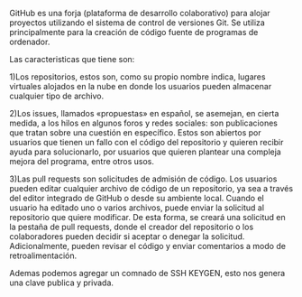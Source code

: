 GitHub es una forja (plataforma de desarrollo colaborativo) 
para alojar proyectos utilizando el sistema de control de versiones Git.
Se utiliza principalmente para la creación de código fuente de 
programas de ordenador.

Las caracteristicas que tiene son:

1)Los repositorios, estos son, como su propio nombre indica, 
lugares virtuales alojados en la nube en donde los usuarios pueden almacenar 
cualquier tipo de archivo.

2)Los issues, llamados «propuestas» en español, se asemejan, en cierta medida,
a los hilos en algunos foros y redes sociales: son publicaciones que tratan 
sobre una cuestión en específico.
Estos son abiertos por usuarios que tienen un fallo con el código del 
repositorio y quieren recibir ayuda para solucionarlo, por usuarios que 
quieren plantear una compleja mejora del programa, entre otros usos.

3)Las pull requests son solicitudes de admisión de código. 
Los usuarios pueden editar cualquier archivo de código de un repositorio,
ya sea a través del editor integrado de GitHub o desde su ambiente local.
Cuando el usuario ha editado uno o varios archivos, puede enviar la solicitud
al repositorio que quiere modificar. De esta forma, se creará una solicitud en
la pestaña de pull requests, donde el creador del repositorio 
o los colaboradores pueden decidir si aceptar o denegar la solicitud.
Adicionalmente, pueden revisar el código y enviar comentarios a modo de 
retroalimentación.

Ademas podemos agregar un comnado de SSH KEYGEN, esto nos genera una clave publica y privada.
